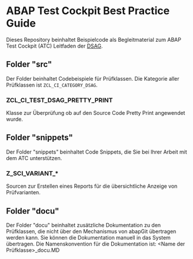 # ABAP Test Cockpit Best Practice Guide

Dieses Repository beinhaltet Beispielcode als Begleitmaterial zum  ABAP Test Cockpit (ATC) Leitfaden der [DSAG](https://dsag.de/).

## Folder "src"
Der Folder beinhaltet Codebeispiele für Prüfklassen. Die Kategorie aller Prüfklassen ist `ZCL_CI_CATEGORY_DSAG`.  

### ZCL_CI_TEST_DSAG_PRETTY_PRINT
Klasse zur Überprüfung ob auf den Source Code Pretty Print angewendet wurde.

## Folder "snippets"
Der Folder "snippets" beinhaltet Code Snippets, die Sie bei Ihrer Arbeit mit dem ATC unterstützen.  

### Z_SCI_VARIANT_*
Sourcen zur Erstellen eines Reports für die übersichtliche Anzeige von Prüfvarianten.

## Folder "docu"
Der Folder "docu" beinhaltet zusätzliche Dokumentation zu den Prüfklassen, die nicht über den Mechanismus von abapGit übertragen werden kann. Sie können die Dokumentation manuell in das System übertragen. Die Namenskonvention für die Dokumentation ist:
<Name der Prüfklasse>_docu.MD